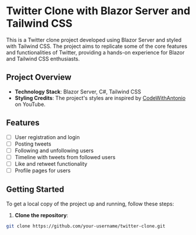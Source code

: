 # Twitter Clone with Blazor Server and Tailwind CSS

This is a Twitter clone project developed using Blazor Server and styled with Tailwind CSS. The project aims to replicate some of the core features and functionalities of Twitter, providing a hands-on experience for Blazor and Tailwind CSS enthusiasts.

## Project Overview

- **Technology Stack**: Blazor Server, C#, Tailwind CSS
- **Styling Credits**: The project's styles are inspired by [CodeWithAntonio](https://www.youtube.com/codewithantonio) on YouTube.

## Features

- [ ] User registration and login
- [ ] Posting tweets
- [ ] Following and unfollowing users
- [ ] Timeline with tweets from followed users
- [ ] Like and retweet functionality
- [ ] Profile pages for users

## Getting Started

To get a local copy of the project up and running, follow these steps:

1. **Clone the repository**:

```bash
git clone https://github.com/your-username/twitter-clone.git
